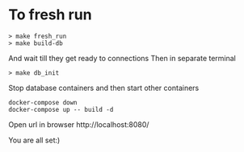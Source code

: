 # To fresh run
```
> make fresh_run 
> make build-db
```
And wait till they get ready to connections
Then in separate terminal
```
> make db_init
```
Stop database containers and then start other containers 
```
docker-compose down
docker-compose up -- build -d
```

Open url in browser http://localhost:8080/

You are all set:)
